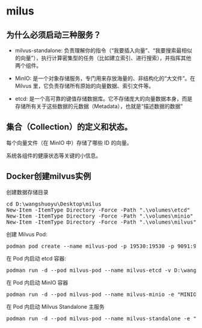 # milus

## 为什么必须启动三种服务？

- milvus-standalone: 负责理解你的指令（“我要插入向量”、“我要搜索最相似的向量”），执行计算密集型的任务（比如建立索引、进行搜索），并指挥其他两个组件。

- MinIO: 是一个对象存储服务，专门用来存放海量的、非结构化的“大文件”。在 Milvus 里，它负责存储所有原始的向量数据、索引文件等。

- etcd: 是一个高可靠的键值存储数据库。它不存储庞大的向量数据本身，而是存储所有关于这些数据的元数据（Metadata），也就是“描述数据的数据”

## 集合（Collection）的定义和状态。

每个向量文件（在 MinIO 中）存储了哪些 ID 的向量。

系统各组件的健康状态等关键的小信息。

## Docker创建milvus实例

创建数据存储目录
<pre>
cd D:\wangshuoyu\Desktop\milus
New-Item -ItemType Directory -Force -Path ".\volumes\etcd"
New-Item -ItemType Directory -Force -Path ".\volumes\minio"
New-Item -ItemType Directory -Force -Path ".\volumes\milvus"
</pre>

创建 Milvus Pod:
<pre>
podman pod create --name milvus-pod -p 19530:19530 -p 9091:9091
</pre>

在 Pod 内启动 etcd 容器:
<pre>
podman run -d --pod milvus-pod --name milvus-etcd -v D:\wangshuoyu\Desktop\milus\volumes\etcd:/etcd:Z quay.io/coreos/etcd:v3.5.14 etcd -advertise-client-urls=http://127.0.0.1:2379 -listen-client-urls http://0.0.0.0:2379 --data-dir /etcd
</pre>

在 Pod 内启动 MinIO 容器
<pre>
podman run -d --pod milvus-pod --name milvus-minio -e "MINIO_ACCESS_KEY=minioadmin" -e "MINIO_SECRET_KEY=minioadmin" -v D:\wangshuoyu\Desktop\milus\volumes\minio:/minio_data:Z quay.io/minio/minio:RELEASE.2024-06-22T05-26-45Z minio server /minio_data
</pre>

在 Pod 内启动 Milvus Standalone 主服务
<pre>
podman run -d --pod milvus-pod --name milvus-standalone -e "ETCD_ENDPOINTS=localhost:2379" -e "MINIO_ADDRESS=localhost:9000" -v D:\wangshuoyu\Desktop\milus\volumes\milvus:/var/lib/milvus:Z milvusdb/milvus:v2.4.9 milvus run standalone
</pre>

